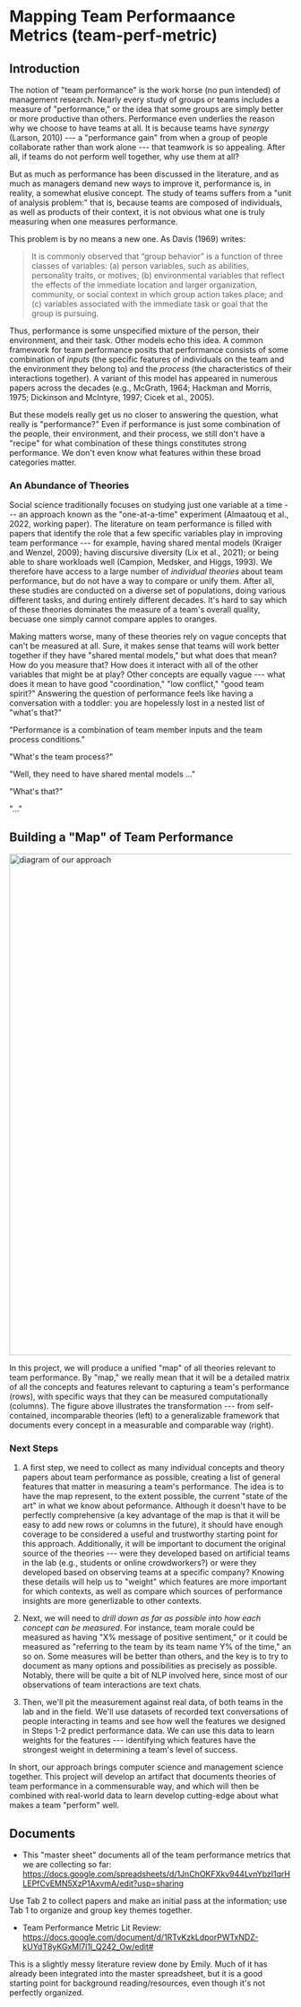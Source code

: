 # Mapping Team Performaance Metrics (team-perf-metric)

## Introduction
The notion of "team performance" is the work horse (no pun intended) of management research. Nearly every study of groups or teams includes a measure of "performance," or the idea that some groups are simply better or more productive than others. Performance even underlies the reason why we choose to have teams at all. It is because teams have *synergy* (Larson, 2010) --- a "performance gain" from when a group of people collaborate rather than work alone --- that teamwork is so appealing. After all, if teams do not perform well together, why use them at all?

But as much as performance has been discussed in the literature, and as much as managers demand new ways to improve it, performance is, in reality, a somewhat elusive concept. The study of teams suffers from a "unit of analysis problem:" that is, because teams are composed of individuals, as well as products of their context, it is not obvious what one is truly measuring when one measures performance. 

This problem is by no means a new one. As Davis (1969) writes:

> It is commonly observed that “group behavior” is a function of three classes of variables: (a) person variables, such as abilities, personality traits, or motives; (b) environmental variables that reflect the effects of the immediate location and larger organization, community, or social context in which group action takes place; and (c) variables associated with the immediate task or goal that the group is pursuing.

Thus, performance is some unspecified mixture of the person, their environment, and their task. Other models echo this idea. A common framework for team performance posits that performance consists of some combination of *inputs* (the specific features of individuals on the team and the environment they belong to) and the *process* (the characteristics of their interactions together). A variant of this model has appeared in numerous papers across the decades (e.g., McGrath, 1964; Hackman and Morris, 1975; Dickinson and McIntyre, 1997; Cicek et al., 2005).

But these models really get us no closer to answering the question, what really is "performance?" Even if performance is just some combination of the people, their environment, and their process, we still don't have a "recipe" for what combination of these things constitutes strong performance. We don't even know what features within these broad categories matter.

### An Abundance of Theories
Social science traditionally focuses on studying just one variable at a time --- an approach known as the "one-at-a-time" experiment (Almaatouq et al., 2022, working paper). The literature on team performance is filled with papers that identify the role that a few specific variables play in improving team performance --- for example, having shared mental models (Kraiger and Wenzel, 2009); having discursive diversity (Lix et al., 2021); or being able to share workloads well (Campion, Medsker, and Higgs, 1993). We therefore have access to a large number of *individual theories* about team performance, but do not have a way to compare or unify them. After all, these studies are conducted on a diverse set of populations, doing various different tasks, and during entirely different decades. It's hard to say which of these theories dominates the measure of a team's overall quality, becuase one simply cannot compare apples to oranges.

Making matters worse, many of these theories rely on vague concepts that can't be measured at all. Sure, it makes sense that teams will work better together if they have "shared mental models," but what does that mean? How do you measure that? How does it interact with all of the other variables that might be at play? Other concepts are equally vague --- what does it mean to have good "coordination," "low conflict," "good team spirit?" Answering the question of performance feels like having a conversation with a toddler: you are hopelessly lost in a nested list of "what's that?"

"Performance is a combination of team member inputs and the team process conditions."

"What's the team process?"

"Well, they need to have shared mental models ..."

"What's that?"

"..."

## Building a "Map" of Team Performance

<img width="896" alt="diagram of our approach" src="https://user-images.githubusercontent.com/28793641/178830357-3443bbec-1504-4ff5-a926-c9d41179e252.png">

In this project, we will produce a unified "map" of all theories relevant to team performance. By "map," we really mean that it will be a detailed matrix of all the concepts and features relevant to capturing a team's performance (rows), with specific ways that they can be measured computationally (columns). The figure above illustrates the transformation --- from self-contained, incomparable theories (left) to a generalizable framework that documents every concept in a measurable and comparable way (right).

### Next Steps
1. A first step, we need to collect as many individual concepts and theory papers about team performance as possible, creating a list of general features that matter in measuring a team's performance. The idea is to have the map represent, to the extent possible, the current "state of the art" in what we know about peformance. Although it doesn't have to be perfectly comprehensive (a key advantage of the map is that it will be easy to add new rows or columns in the future), it should have enough coverage to be considered a useful and trustworthy starting point for this approach. Additionally, it will be important to document the original source of the theories --- were they developed based on artificial teams in the lab (e.g., students or online crowdworkers?) or were they developed based on observing teams at a specific company? Knowing these details will help us to "weight" which features are more important for which contexts, as well as compare which sources of performance insights are more generlizable to other contexts.

2. Next, we will need to *drill down as far as possible into how each concept can be measured*. For instance, team morale could be measured as having "X% message of positive sentiment," or it could be measured as "referring to the team by its team name Y% of the time," an so on. Some measures will be better than others, and the key is to try to document as many options and possibilities as precisely as possible. Notably, there will be quite a bit of NLP involved here, since most of our observations of team interactions are text chats.

3. Then, we'll pit the measurement against real data, of both teams in the lab and in the field. We'll use datasets of recorded text conversations of people interacting in teams and see how well the features we designed in Steps 1-2 predict performance data. We can use this data to learn weights for the features --- identifying which features have the strongest weight in determining a team's level of success.

In short, our approach brings computer science and management science together. This project will develop an artifact that documents theories of team performance in a commensurable way, and which will then be combined with real-world data to learn develop cutting-edge about what makes a team "perform" well.

## Documents
- This "master sheet" documents all of the team performance metrics that we are collecting so far:
https://docs.google.com/spreadsheets/d/1JnChOKFXkv944LvnYbzI1qrHLEPfCvEMN5XzP1AxvmA/edit?usp=sharing

Use Tab 2 to collect papers and make an initial pass at the information; use Tab 1 to organize and group key themes together.

- Team Performance Metric Lit Review: https://docs.google.com/document/d/1RTvKzkLdporPWTxNDZ-kUYdT8yKGxMl7l1I_Q242_Ow/edit#

This is a slightly messy literature review done by Emily. Much of it has already been integrated into the master spreadsheet, but it is a good starting point for background reading/resources, even though it's not perfectly organized.
